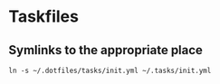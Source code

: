 # Taskfiles


## Symlinks to the appropriate place

`ln -s ~/.dotfiles/tasks/init.yml ~/.tasks/init.yml`